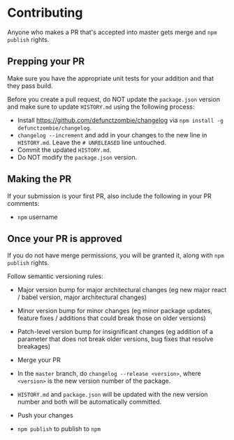 # Contributing

Anyone who makes a PR that's accepted into master gets merge and `npm publish` rights.

## Prepping your PR

Make sure you have the appropriate unit tests for your addition and that they pass build.

Before you create a pull request, do NOT update the `package.json` version and make sure to update `HISTORY.md` using the following process:

- Install https://github.com/defunctzombie/changelog via `npm install -g defunctzombie/changelog`.
- `changelog --increment` and add in your changes to the new line in `HISTORY.md`. Leave the `# UNRELEASED` line untouched.
- Commit the updated `HISTORY.md`.
- Do NOT modify the `package.json` version.

## Making the PR

If your submission is your first PR, also include the following in your PR comments:

- `npm` username

## Once your PR is approved

If you do not have merge permissions, you will be granted it, along with `npm publish` rights. 

Follow semantic versioning rules:

- Major version bump for major architectural changes (eg new major react / babel version, major architectural changes)
- Minor version bump for minor changes (eg minor package updates, feature fixes / additions that could break those on older versions)
- Patch-level version bump for insignificant changes (eg addition of a parameter that does not break older versions, bug fixes that resolve breakages)

- Merge your PR
- In the `master` branch, do `changelog --release <version>`, where `<version>` is the new version number of the package. 
- `HISTORY.md` and `package.json` will be updated with the new version number and both will be automatically committed.
- Push your changes
- `npm publish` to publish to `npm`
